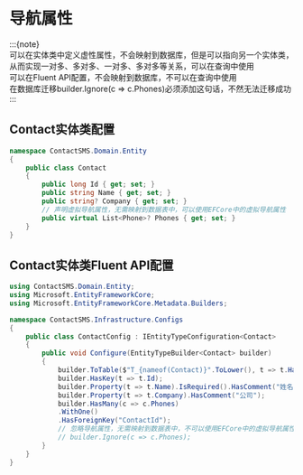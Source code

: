 # 导航属性  

:::{note}  
可以在实体类中定义虚性属性，不会映射到数据库，但是可以指向另一个实体类，从而实现一对多、多对多、一对多、多对多等关系，可以在查询中使用   
可以在Fluent API配置，不会映射到数据库，不可以在查询中使用  
在数据库迁移builder.Ignore(c => c.Phones)必须添加这句话，不然无法迁移成功
:::  

## Contact实体类配置
```csharp  
namespace ContactSMS.Domain.Entity
{
    public class Contact
    {
        public long Id { get; set; }
        public string Name { get; set; }
        public string? Company { get; set; }
        // 声明虚拟导航属性，无需映射到数据表中，可以使用EFCore中的虚拟导航属性
        public virtual List<Phone>? Phones { get; set; }
    }
}
```  

## Contact实体类Fluent API配置  

```csharp  
using ContactSMS.Domain.Entity;
using Microsoft.EntityFrameworkCore;
using Microsoft.EntityFrameworkCore.Metadata.Builders;

namespace ContactSMS.Infrastructure.Configs
{
    public class ContactConfig : IEntityTypeConfiguration<Contact>
    {
        public void Configure(EntityTypeBuilder<Contact> builder)
        {
            builder.ToTable($"T_{nameof(Contact)}".ToLower(), t => t.HasComment("联系人"));
            builder.HasKey(t => t.Id);
            builder.Property(t => t.Name).IsRequired().HasComment("姓名");
            builder.Property(t => t.Company).HasComment("公司");
            builder.HasMany(c => c.Phones)
            .WithOne()
            .HasForeignKey("ContactId");
            // 忽略导航属性，无需映射到数据表中，不可以使用EFCore中的虚拟导航属性
            // builder.Ignore(c => c.Phones);
        }
    }
}
```  